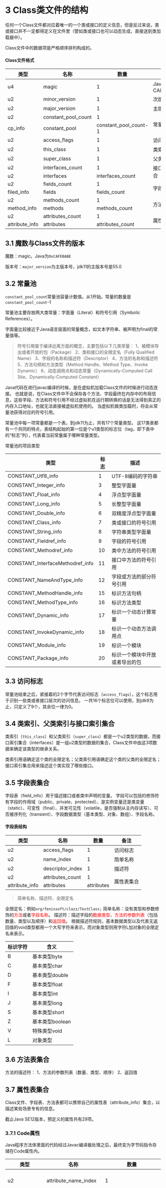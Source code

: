 # 3 Class类文件的结构

任何一个Class文件都对应着唯一的一个类或接口的定义信息，但是反过来说，类或接口并不一定都得定义在文件里（譬如类或接口也可以动态生成，直接送到类加载器中）。

Class文件中的数据项是严格顺序排列构成的。


<h4>Class文件格式</h4>
<table>
  <th>类型</th>
  <th>名称</th>
  <th>数量</th>
  <th>备注</th>
  <tbody>
    <tr>
      <td>u4</td>
      <td>magic</td>
      <td>1</td>
      <td>Java是CAFEBABE</td>
    </tr>
    <tr>
      <td>u2</td>
      <td>minor_version</td>
      <td>1</td>
      <td>次版本号</td>
    </tr>
    <tr>
      <td>u2</td>
      <td>major_version</td>
      <td>1</td>
      <td>主版本号</td>
    </tr>
    <tr>
      <td>u2</td>
      <td>constant_pool_count</td>
      <td>1</td>
      <td rowspan="2">常量池</td>
    </tr>
    <tr>
      <td>cp_info</td>
      <td>constant_pool</td>
      <td>constant_pool_count-1</td>
    </tr>
    <tr>
      <td>u2</td>
      <td>access_flags</td>
      <td>1</td>
      <td>访问标志</td>
    </tr>
    <tr>
      <td>u2</td>
      <td>this_class</td>
      <td>1</td>
      <td>类索引</td>
    </tr>
    <tr>
      <td>u2</td>
      <td>super_class</td>
      <td>1</td>
      <td>父类索引</td>
    </tr>
    <tr>
      <td>u2</td>
      <td>interfaces_count</td>
      <td>1</td>
      <td rowspan="2">接口索引集合</td>
    </tr>
    <tr>
      <td>u2</td>
      <td>interfaces</td>
      <td>interfaces_count</td>
    </tr>
    <tr>
      <td>u2</td>
      <td>fields_count</td>
      <td>1</td>
      <td rowspan="2">字段表集合</td>
    </tr>
    <tr>
      <td>filed_info</td>
      <td>fields</td>
      <td>fields_count</td>
    </tr>
    <tr>
      <td>u2</td>
      <td>methods_count</td>
      <td>1</td>
      <td rowspan="2">方法表集合</td>
    </tr>
    <tr>
      <td>method_info</td>
      <td>methods</td>
      <td>methods_count</td>
    </tr>
    <tr>
      <td>u2</td>
      <td>attributes_count</td>
      <td>1</td>
      <td rowspan="2">属性表集合</td>
    </tr>
    <tr>
      <td>attribute_info</td>
      <td>attributes</td>
      <td>attributes_count</td>
    </tr>
  </tbody>
</table>

## 3.1 魔数与Class文件的版本

魔数：magic。Java为`0xCAFEBABE`

版本号：`major_version`为主版本号，jdk11的主版本号是55.0

## 3.2 常量池

`constant_pool_count`常量池容量计数值。从1开始。常量的数量是`constant_pool_count`-1

常量池主要存放两大类常量：字面量（Literal）和符号引用（Symbolic References）。

字面量比较接近于Java语言层面的常量概念，如文本字符串、被声明为final的常量值等。

> 符号引用属于编译远离方面的概念，主要包括以下几类常量：
> 1、被模块导出或者开放的包（Package）
> 2、类和接口的全限定名（Fully Qualified Name）
> 3、字段的名称和描述符（Descriptor）
> 4、方法的名称和描述符
> 5、方法句柄和方法类型（Method Handle、Method Type、Invoke Dynamic）
> 6、动态调用点和动态常量（Dynamically-Computed Call Stie、Dynamically-Computed Constant）

Java代码在进行javac编译的时候，是在虚拟机加载Class文件的时候进行动态连接。
也就是说，在Class文件中不会保存各个方法、字段最终在内存中的布局信息，这些字段、方法和符号引用不经过虚拟机在运行期转换的话是无法得到真正的内存入口地址，也就无法直接被虚拟机使用的。
当虚拟机做类加载时，将会从常量池获得对应的符号引用。

常量池中每一项常量都是一个表。到jdk11为止，共有17个常量类型。
这17类表都有一个共同的特点，表结构起始的第一位是个u1类型的标志位（tag，即下表中的“标志”列），代表着当前常量属于哪种常量类型。

常量池的项目类型

| 类型                                 | 标志 | 描述              |
| ---------------------------------- | -- | --------------- |
| CONSTANT_Utf8_info               | 1  | UTF-8编码的字符串     |
| CONSTANT_Integer_info            | 3  | 整型字面量           |
| CONSTANT_Float_info              | 4  | 浮点型字面量          |
| CONSTANT_Long_info               | 5  | 长整型字面量          |
| CONSTANT_Double_info             | 6  | 双精度浮点型字面量       |
| CONSTANT_Class_info              | 7  | 类或接口的符号引用       |
| CONSTANT_String_info             | 8  | 字符串类型字面量        |
| CONSTANT_Fieldref_info           | 9  | 字段的符号引用         |
| CONSTANT_Methodref_info          | 10 | 类中方法的符号引用       |
| CONSTANT_InterfaceMethodref_info | 11 | 接口中方法的符号引用      |
| CONSTANT_NameAndType_info        | 12 | 字段或方法的部分符号引用    |
| CONSTANT_MethodHandle_info       | 15 | 标识方法句柄          |
| CONSTANT_MethodType_info         | 16 | 标识方法类型          |
| CONSTANT_Dynamic_info            | 17 | 标识一个动态计算常量      |
| CONSTANT_InvokeDynamic_info      | 18 | 标识一个动态方法调用点     |
| CONSTANT_Module_info             | 19 | 标识一个模块          |
| CONSTANT_Package_info            | 20 | 标识一个模块中开放或者导出的包 |



## 3.3 访问标志

常量池结束之后，紧接着的2个字节代表访问标志（`access_flags`），这个标志用于识别一些类或者接口层次的访问信息。
一共16个标志位可以使用，到jdk9为止，只定义了9个，其余位一律为0。

## 3.4 类索引、父类索引与接口索引集合

类索引（`this_class`）和父类索引（`super_class`）都是一个u2类型的数据，而接口索引集合（interfaces）是一组u2类型的数据的集合，Class文件中由这3项数据来确定该类型的继承关系。

类索引用语确定这个类的全限定名；父类索引用语确定这个类的父类的全限定名；接口索引集合用来描述这个类实现了哪些接口。

## 3.5 字段表集合

字段表（field_info）用于描述接口或者类中声明的变量。
字段可以包括的修饰符有字段的作用域（public、private、protected）、是实例变量还是类变量（static）、可变性（final）、并发可见性（volatile，是否强制从主内存读写）、可否被序列化（transient）、字段数据类型（基本类型、对象、数组）、字段名称。

<h4>字段表结构</h4>
<table>
  <th>类型</th>
  <th>名称</th>
  <th>数量</th>
  <th>备注</th>
  <tbody>
    <tr>
      <td>u2</td>
      <td>access_flags</td>
      <td>1</td>
      <td>访问标志</td>
    </tr>
    <tr>
      <td>u2</td>
      <td>name_index</td>
      <td>1</td>
      <td>简单名称</td>
    </tr>
    <tr>
      <td>u2</td>
      <td>descriptor_index</td>
      <td>1</td>
      <td>描述符</td>
    </tr>
    <tr>
      <td>u2</td>
      <td>attributes_count</td>
      <td>1</td>
      <td rowspan="2">属性表集合</td>
    </tr>
    <tr>
      <td>attribute_info</td>
      <td>attributes</td>
      <td>attributes</td>
    </tr>
  </tbody>
</table>

> 简单名称、描述符、全限定名

全限定名：例如`org/fenixsoft/clazz/TestClass;`
简单名称：没有类型和参数修饰的<font color="red">方法</font>或者<font color="red">字段名称</font>。
描述符：描述字段的<font color="red">数据类型</font>、<font color="red">方法的参数列表</font>（包括数量、类型以及顺序）和<font color="red">返回值</font>。
根据描述符规则，基本数据类型以及代表无返回值的void类型都用一个大写字符来表示，而对象类型则用字符L加对象的全限定名来表示。

| 标识字符 | 含义          |
| ---- | ----------- |
| B    | 基本类型byte    |
| C    | 基本类型char    |
| D    | 基本类型double  |
| F    | 基本类型float   |
| I    | 基本类型int     |
| J    | 基本类型long    |
| S    | 基本类型short   |
| Z    | 基本类型boolean |
| V    | 特殊类型void    |
| L    | 对象类型        |

## 3.6 方法表集合

方法的描述符：
1、方法的参数列表（数量、类型、顺序）
2、返回值

## 3.7 属性表集合

Class文件、字段表、方法表都可以携带自己的属性表（attribute_info）集合，以描述某些场景专有的信息。

截止Java SE12版本，预定义的属性共有29项。

### 3.7.1 Code属性

Java程序方法体里面的代码经过Javac编译器处理之后，最终变为字节码指令存储在Code属性内。

| 类型              | 名称                       | 数量                       | 备注                       |
| --------------- | ------------------------ | ------------------------ | ------------------------ |
| u2              | attribute_name_index   | 1                        | 固定为Code                  |
| u4              | attribute_length        | 1                        | 属性值长度，值为整个属性表长度减去6个字节    |
| u2              | max_stack               | 1                        | 操作数栈深度的最大值               |
| u2              | max_locals              | 1                        | 局部变量表所需的存储空间（单位：变量槽Slot） |
| u4              | code_length             | 1                        | -                        |
| u1              | code                     | code_length             | 存储Java源程序编译后生成的字节码指令     |
| u2              | exception_table_length | 1                        | -                        |
| exception_info | exception_table         | exception_table_length | 显式异常处理表                  |
| u2              | attributes_count        | 1                        |                          |
| attribute_info | attributes               | attributes_count        |                          |

*   变量槽

变量槽是虚拟机为局部变量分配内存所使用的最小单位。

*   字节码指令

每个字节码指令就是一个u1类型的单字节。一个u1数据类型的取值范围为`0x00~0xFF`，对应十进制的`0~255`一共256条指令。目前已经定义了约200条编码值对应的指令含义。

*   异常表

| 类型 | 名称          | 数量 |
| :- | :---------- | :- |
| u2 | start_pc   | 1  |
| u2 | end_pc     | 1  |
| u2 | handler_pc | 1  |
| u2 | catch_type | 1  |

从第start_pc行到第end_pc行，之间（不含第end_pc行）出现了类型为catch_type或者其子类的异常（catch_type为指向一个CONSTANT_Class_info型常量的索引），则转到第handler_pc行继续处理。当catch_type的值为0时，代表任意异常情况都需要转到handler_pc处进行处理。

### 3.7.2 Exceptions属性

Exceptions属性的作用是列举出方法中可能抛出的检查型（Checked）异常，也就是方法描述时在throws关键字后面列举的异常。

### 3.7.3 LineNumberTable属性

LineNumberTable属性用于描述Java源码行号与字节码行号（字节码的偏移量）之间的对应关系。

### 3.7.4 LocalVariableTable及LocalVariableTypeTable属性

LocalVariableTable属性用语描述栈帧中局部变量表的变量与Java源码中定义的变量之间的关系。
LocalVariableTypeTable属性是在JDK5引入泛型之后增加的。

### 3.7.5 SourceFile及SourceDebugExtension属性

SourceFile属性用于记录生成这个Class文件的源码文件名称。对于大多数的类来说，类名和文件名是一致的，但是有一些特殊情况（如内部类）例外。

在jdk5时，新增SourceDebugExtension属性用于存储额外的代码调试信息。目的是方便在编译器和动态生成的Class中加入供程序员使用的自定义内容。

### 3.7.6 ConstantValue属性

ConstantValue属性的作用是通知虚拟机自动为静态变量赋值。只有被static关键字修饰的变量（类变量）才可以使用这项属性。
对于非static类型的变量（实例变量）的赋值是在实例构造器`<init>()`方法中进行的。
而对于类变量，则有两种方式可以选择：在类构造器`<clinit>()`方法中或者使用ConstantValue属性。
Oracle的Javac编译器选择的是：如果同时使用final和static来修饰一个变量（也就是“常量”），并且这个变量的数据类型是基本类型或者String的话，则生成ConstantValue属性来进行初始化；如果这个变量没有被final修饰，或者并非基本类型及字符串，则将会选择在`<clinit>()`方法中进行初始化。

### 3.7.7 InnerClasses属性

InnerClasses属性用于记录内部类与宿主类之间的关联。

### 3.7.8 Deprecated及Synthetic属性

Deprecated和Synthetic都是标志类型的布尔属性。

Deprecated属性用于表示某个类、字段或者方法，已经被程序作者定为不再推荐使用，可以通过代码中的“@deprecated”注解进行设置。
Synthetic属性代表此字段或者方法并不是由Java源码直接产生的，而是由编译器自行添加的。

### 3.7.9 StackMapTable属性

jdk6新增。在虚拟机类加载的字节码验证阶段被新类型检查验证器（Type Checker）使用，目的是替代以前比较消耗性能的基于数据流分析的类型推导验证器。

### 3.7.10 Signature属性

jdk5新增。记录泛型签名信息。

### 3.7.11 BootstrapMethods属性

jdk7新增。位于类文件的属性表，用于保存invokedynamic指令引用的引导方法限定符。该指令在jdk7中新增，在jdk8中lambda表达式和接口默认方法中开始使用。



### 3.7.12 MethodParameters属性

jdk8新增。在方法表中的变长属性。记录方法的各个形参名称和信息。

编译时需要加上`-parameters`参数，将方法名称写进Class文件中。

该属性是方法表的属性，与Code属性平级，可以运行时通过反射API获取。







# 4 字节码指令简介

Java虚拟机的指令由一个字节长度的、代表着某种特定操作含义的数字（称为<font color="red">操作码</font>，Opcode）以及跟随其后的零至多个代表此操作所需的参数（称为<font color="red">操作数</font>，Operand）构成。

Java虚拟机采用面向操作数栈而不是面向寄存器的架构，所以大多数指令都不包含操作数，只有一个操作码，指令参数都存放在操作数栈中。

如果不考虑异常处理的话，那Java虚拟机的解释器可以使用下面这段伪代码作为最基本的执行模型来理解。

```
do {
	自动计算PC寄存器的值加1;
	根据PC寄存器指示的位置，从字节码流中取出操作码;
	if(字节码存在操作数) {
		从字节码流中取出操作数;
	}
	执行操作码所定义的操作;
} while (字节码流长度 > 0);
```



## 4.1 字节码与数据类型

字节码操作按用途大致可以分为9类。

## 4.2 加载和存储指令

加载和存储指令用语将数据在栈帧中的局部变量表和操作数栈之间来回传输。

将一个局部变量加载到操作站：`iload`、`iload_<n>`、`lload`、`lload_<n>`、`fload`、`fload_<n>`、`dload`









